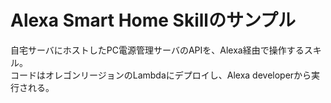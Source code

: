 # Alexa Smart Home Skillのサンプル
自宅サーバにホストしたPC電源管理サーバのAPIを、Alexa経由で操作するスキル。  
コードはオレゴンリージョンのLambdaにデプロイし、Alexa developerから実行される。
